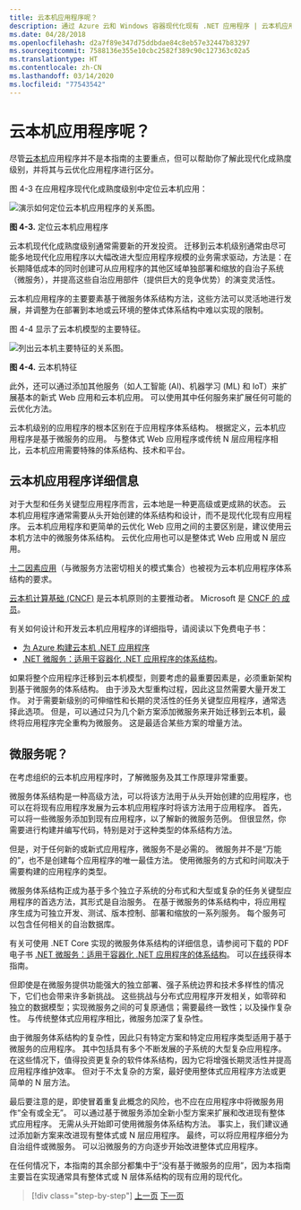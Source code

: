 ```yaml
---
title: 云本机应用程序呢？
description: 通过 Azure 云和 Windows 容器现代化现有 .NET 应用程序 | 云本机应用程序呢？
ms.date: 04/28/2018
ms.openlocfilehash: d2a7f89e347d75ddbdae84c8eb57e32447b83297
ms.sourcegitcommit: 7588136e355e10cbc2582f389c90c127363c02a5
ms.translationtype: HT
ms.contentlocale: zh-CN
ms.lasthandoff: 03/14/2020
ms.locfileid: "77543542"
---
```

# <a name="what-about-cloud-native-applications"></a>云本机应用程序呢？

尽管[云本机](https://azure.microsoft.com/overview/cloudnative/)应用程序并不是本指南的主要重点，但可以帮助你了解此现代化成熟度级别，并将其与云优化应用程序进行区分。

图 4-3 在应用程序现代化成熟度级别中定位云本机应用：

![演示如何定位云本机应用程序的关系图。](./media/what-about-cloud-native-applications/positioning-cloud-native-applications.png)

**图 4-3.** 定位云本机应用程序

云本机现代化成熟度级别通常需要新的开发投资。 迁移到云本机级别通常由尽可能多地现代化应用程序以大幅改进大型应用程序规模的业务需求驱动，方法是：在长期降低成本的同时创建可从应用程序的其他区域单独部署和缩放的自治子系统（微服务），并提高这些自治应用部件（提供巨大的竞争优势）的演变灵活性。

云本机应用程序的主要要素基于微服务体系结构方法，这些方法可以灵活地进行发展，并调整为在部署到本地或云环境的整体式体系结构中难以实现的限制。

图 4-4 显示了云本机模型的主要特征。

![列出云本机主要特征的关系图。](./media/what-about-cloud-native-applications/cloud-native-characteristics.png)

**图 4-4.** 云本机特征

此外，还可以通过添加其他服务（如人工智能 (AI)、机器学习 (ML) 和 IoT）来扩展基本的新式 Web 应用和云本机应用。 可以使用其中任何服务来扩展任何可能的云优化方法。

云本机级别的应用程序的根本区别在于应用程序体系结构。 根据定义，云本机应用程序是基于微服务的应用。 与整体式 Web 应用程序或传统 N 层应用程序相比，云本机应用需要特殊的体系结构、技术和平台。

## <a name="cloud-native-applications-details"></a>云本机应用程序详细信息

对于大型和任务关键型应用程序而言，云本地是一种更高级或更成熟的状态。 云本机应用程序通常需要从头开始创建的体系结构和设计，而不是现代化现有应用程序。 云本机应用程序和更简单的云优化 Web 应用之间的主要区别是，建议使用云本机方法中的微服务体系结构。 云优化应用也可以是整体式 Web 应用或 N 层应用。

[十二因素应用](https://12factor.net/)（与微服务方法密切相关的模式集合）也被视为云本机应用程序体系结构的要求。

[云本机计算基础 (CNCF)](https://www.cncf.io/) 是云本机原则的主要推动者。 Microsoft 是 [CNCF 的 成员](https://azure.microsoft.com/blog/announcing-cncf/)。

有关如何设计和开发云本机应用程序的详细指导，请阅读以下免费电子书：

* [为 Azure 构建云本机 .NET 应用程序](../../cloud-native/introduction.md)
* [.NET 微服务：适用于容器化 .NET 应用程序的体系结构](../../microservices/index.md)。

如果将整个应用程序迁移到云本机模型，则要考虑的最重要因素是，必须重新架构到基于微服务的体系结构。 由于涉及大型重构过程，因此这显然需要大量开发工作。 对于需要新级别的可伸缩性和长期的灵活性的任务关键型应用程序，通常选择此选项。 但是，可以通过只为几个新方案添加微服务来开始迁移到云本机，最终将应用程序完全重构为微服务。 这是最适合某些方案的增量方法。

## <a name="what-about-microservices"></a>微服务呢？

在考虑组织的云本机应用程序时，了解微服务及其工作原理非常重要。

微服务体系结构是一种高级方法，可以将该方法用于从头开始创建的应用程序，也可以在将现有应用程序发展为云本机应用程序时将该方法用于应用程序。 首先，可以将一些微服务添加到现有应用程序，以了解新的微服务范例。 但很显然，你需要进行构建并编写代码，特别是对于这种类型的体系结构方法。

但是，对于任何新的或新式应用程序，微服务不是必需的。 微服务并不是“万能的”，也不是创建每个应用程序的唯一最佳方法。 使用微服务的方式和时间取决于需要构建的应用程序的类型。

微服务体系结构正成为基于多个独立子系统的分布式和大型或复杂的任务关键型应用程序的首选方法，其形式是自治服务。 在基于微服务的体系结构中，将应用程序生成为可独立开发、测试、版本控制、部署和缩放的一系列服务。 每个服务可以包含任何相关的自治数据库。

有关可使用 .NET Core 实现的微服务体系结构的详细信息，请参阅可下载的 PDF 电子书 [.NET 微服务：适用于容器化 .NET 应用程序的体系结构](https://aka.ms/microservicesebook)。 可以[在线](../../microservices/index.md)获得本指南。

但即使是在微服务提供功能强大的独立部署、强子系统边界和技术多样性的情况下，它们也会带来许多新挑战。 这些挑战与分布式应用程序开发相关，如零碎和独立的数据模型；实现微服务之间的可复原通信；需要最终一致性；以及操作复杂性。 与传统整体式应用程序相比，微服务加深了复杂性。

由于微服务体系结构的复杂性，因此只有特定方案和特定应用程序类型适用于基于微服务的应用程序。 其中包括具有多个不断发展的子系统的大型复杂应用程序。 在这些情况下，值得投资更复杂的软件体系结构，因为它将增强长期灵活性并提高应用程序维护效率。 但对于不太复杂的方案，最好使用整体式应用程序方法或更简单的 N 层方法。

最后要注意的是，即使冒着重复此概念的风险，也不应在应用程序中将微服务用作“全有或全无”。 可以通过基于微服务添加全新小型方案来扩展和改进现有整体式应用程序。 无需从头开始即可使用微服务体系结构方法。 事实上，我们建议通过添加新方案来改进现有整体式或 N 层应用程序。 最终，可以将应用程序细分为自治组件或微服务。 可以沿微服务的方向逐步开始改进整体式应用程序。

在任何情况下，本指南的其余部分都集中于“没有基于微服务的应用”，因为本指南主要旨在实现通常具有整体式或 N 层体系结构的现有应用的现代化。

> [!div class="step-by-step"]
> [上一页](microsoft-technologies-in-cloud-optimized-applications.md)
> [下一页](deploy-existing-net-apps-as-windows-containers.md)

